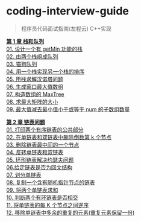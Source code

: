 # coding-interview-guide

> 程序员代码面试指南(左程云) C++实现

**[第 1 章 栈和队列](https://github.com/younglionwell/programmer-code-interview-guide/tree/master/src/ch1_stack_and_queue)**  
[01. 设计一个有 getMin 功能的栈](https://github.com/younglionwell/programmer-code-interview-guide/blob/master/src/ch1_stack_and_queue/01_getMin_stack.cpp)  
[02. 由两个栈组成队列](https://github.com/younglionwell/programmer-code-interview-guide/blob/master/src/02_implement_queue_using_stacks.cpp)   
[03. 猫狗队列](https://github.com/younglionwell/programmer-code-interview-guide/blob/master/src/ch1_stack_and_queue/03_the_queue_of_dogs_and_cats.cpp)  
[04. 用一个栈实现另一个栈的排序](https://github.com/younglionwell/programmer-code-interview-guide/blob/master/src/ch1_stack_and_queue/04_sort_stack.cpp)  
[05. 用栈求解汉诺塔问题](https://github.com/younglionwell/programmer-code-interview-guide/blob/master/src/ch1_stack_and_queue/05_hanoi_problem.cpp)  
[06. 生成窗口最大值数组](https://github.com/younglionwell/programmer-code-interview-guide/blob/master/src/ch1_stack_and_queue/06_sliding_window_maximum.cpp)  
[07. 构造数组的 MaxTree](https://github.com/younglionwell/programmer-code-interview-guide/blob/master/src/ch1_stack_and_queue/07_maximum_binary_tree.cpp)  
[08. 求最大矩阵的大小](https://github.com/younglionwell/programmer-code-interview-guide/blob/master/src/ch1_stack_and_queue/08_maximal_rectangle.cpp)  
[09. 最大值减去最小值小于或等于 num 的子数组数量](https://github.com/younglionwell/programmer-code-interview-guide/blob/master/src/ch1_stack_and_queue/09_max_minus_min_el_num_subarray.cpp)  

**[第 2 章 链表问题](https://github.com/younglionwell/coding-interview-guide/tree/master/src/ch2_linked_list)**  
[01. 打印两个有序链表的公共部分](https://github.com/younglionwell/coding-interview-guide/blob/master/src/ch2_linked_list/01_print_ordered_list_comm_part.cpp)  
[02. 在单链表和双链表中删除倒数第 k 个节点](https://github.com/younglionwell/coding-interview-guide/blob/master/src/ch2_linked_list/02_remove_nth_node_from_end_of_list.cpp)  
[03. 删除链表最中间的一个节点](https://github.com/younglionwell/coding-interview-guide/blob/master/src/ch2_linked_list/03_middle_of_the_linked_list.cpp)  
[04. 反转单链表和双链表](https://github.com/younglionwell/coding-interview-guide/blob/master/src/ch2_linked_list/04_reverse_linked_list.cpp)  
[05. 环形链表解决约瑟夫问题](https://github.com/younglionwell/coding-interview-guide/blob/master/src/ch2_linked_list/05_josephus_problem.cpp)  
[06.给定链表是否为回文结构](https://github.com/younglionwell/coding-interview-guide/blob/master/src/ch2_linked_list/09_add_two_numbers.cpp)  
[07. 划分单链表](https://github.com/younglionwell/coding-interview-guide/blob/master/src/ch2_linked_list/07_partition_list.cpp)  
[08. 复制一个含有随机指针节点的链表](https://github.com/younglionwell/coding-interview-guide/blob/master/src/ch2_linked_list/08_copy_list_with_random_pointer.cpp)  
[09. 将两个单链表求和](https://github.com/younglionwell/coding-interview-guide/blob/master/src/ch2_linked_list/09_add_two_numbers.cpp)  
[10. 判断两个有环链表是否相交](https://github.com/younglionwell/coding-interview-guide/blob/master/src/ch2_linked_list/10_intersection_of_two_linked_lists.cpp)  
[11. 将单链表的每 K 个节点之间逆序](https://github.com/younglionwell/coding-interview-guide/blob/master/src/ch2_linked_list/11_reverse_nodes_in_k_group.cpp)  
[12. 移除单链表中多余的重复的元素(重复元素保留一份)](https://github.com/younglionwell/coding-interview-guide/edit/master/README.md)
